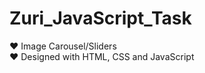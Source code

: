 # Zuri_JavaScript_Task
&hearts; Image Carousel/Sliders <br />
&hearts; Designed with HTML, CSS and JavaScript
